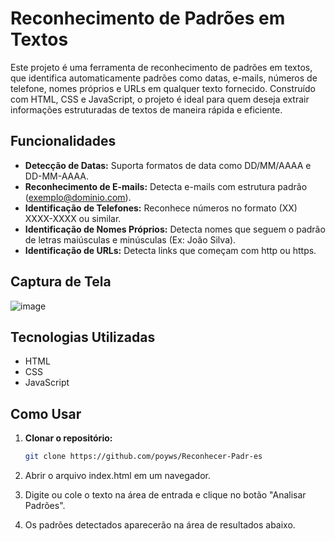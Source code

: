 # Reconhecimento de Padrões em Textos

Este projeto é uma ferramenta de reconhecimento de padrões em textos, que identifica automaticamente padrões como datas, e-mails, números de telefone, nomes próprios e URLs em qualquer texto fornecido. Construído com HTML, CSS e JavaScript, o projeto é ideal para quem deseja extrair informações estruturadas de textos de maneira rápida e eficiente.

## Funcionalidades

- **Detecção de Datas:** Suporta formatos de data como DD/MM/AAAA e DD-MM-AAAA.
- **Reconhecimento de E-mails:** Detecta e-mails com estrutura padrão (exemplo@dominio.com).
- **Identificação de Telefones:** Reconhece números no formato (XX) XXXX-XXXX ou similar.
- **Identificação de Nomes Próprios:** Detecta nomes que seguem o padrão de letras maiúsculas e minúsculas (Ex: João Silva).
- **Identificação de URLs:** Detecta links que começam com http ou https.

## Captura de Tela

![image](https://github.com/user-attachments/assets/252b351d-0d54-48f5-9d16-5dce434689a9)


## Tecnologias Utilizadas

- HTML
- CSS
- JavaScript

## Como Usar

1. **Clonar o repositório:**
   ```bash
   git clone https://github.com/poyws/Reconhecer-Padr-es

2. Abrir o arquivo index.html em um navegador.

3. Digite ou cole o texto na área de entrada e clique no botão "Analisar Padrões".

4. Os padrões detectados aparecerão na área de resultados abaixo.
